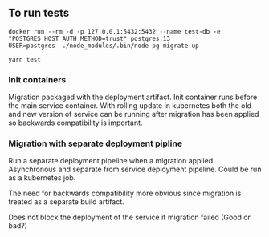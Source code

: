 
To run tests
------------

```
docker run --rm -d -p 127.0.0.1:5432:5432 --name test-db -e "POSTGRES_HOST_AUTH_METHOD=trust" postgres:13
USER=postgres  ./node_modules/.bin/node-pg-migrate up

yarn test
```

### Init containers

Migration packaged with the deployment artifact. Init container runs before the main service container. With rolling update in kubernetes both the old and new version of service can be running after migration has been applied so backwards compatibility is important.


### Migration with separate deployment pipline

Run a separate deployment pipeline when a migration applied. Asynchronous and separate from service deployment pipeline. Could be run as a kubernetes job.

The need for backwards compatibility more obvious since migration is treated as a separate build artifact.

Does not block the deployment of the service if migration failed (Good or bad?)
